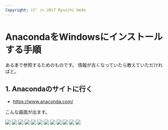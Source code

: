 ```yaml
---
Copyright: (C" /> 2017 Ryuichi Ueda
---
```


# AnacondaをWindowsにインストールする手順

ある本で参照するためのものです。
情報が古くなっていたら教えていただければと。

## 1. Anacondaのサイトに行く

* https://www.anaconda.com/

こんな画面が出ます。

<img src="anaconda_download.png" />
<img src="anaconda_edge.png" />
<img src="anaconda_email.PNG" />

<img src="anaconda_install_1.PNG" />
<img src="anaconda_install_2.PNG" />
<img src="anaconda_install_3.PNG" />
<img src="anaconda_install_4.PNG" />
<img src="anaconda_install_4_warning.PNG" />
<img src="anaconda_install_5.PNG" />
<img src="anaconda_install_6.PNG" />
<img src="anaconda_install_7.PNG" />
<img src="anaconda_install_8.PNG" />
